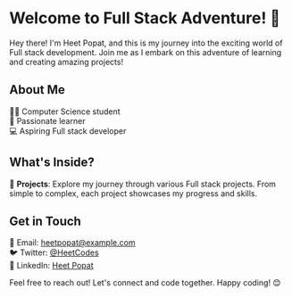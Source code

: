 # Welcome to Full Stack Adventure! 🚀

Hey there! I'm Heet Popat, and this is my journey into the exciting world of Full stack development. Join me as I embark on this adventure of learning and creating amazing projects!

## About Me

👨‍💻 Computer Science student  
🌱 Passionate learner  
💻 Aspiring Full stack developer  

## What's Inside?

📁 **Projects**: Explore my journey through various Full stack projects. From simple to complex, each project showcases my progress and skills.

## Get in Touch

📧 Email: heetpopat@example.com  
🐦 Twitter: [@HeetCodes](https://twitter.com/HeetCodes)  
💼 LinkedIn: [Heet Popat](https://www.linkedin.com/in/heetpopat/)  

Feel free to reach out! Let's connect and code together. Happy coding! 😊
